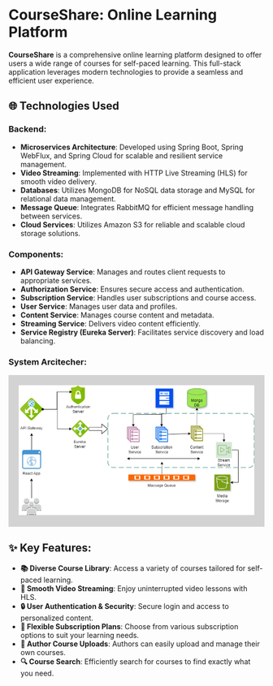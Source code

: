 # CourseShare: Online Learning Platform

**CourseShare** is a comprehensive online learning platform designed to offer users a wide range of courses for self-paced learning. This full-stack application leverages modern technologies to provide a seamless and efficient user experience.

## 🌐 Technologies Used

### Backend:
- **Microservices Architecture**: Developed using Spring Boot, Spring WebFlux, and Spring Cloud for scalable and resilient service management.
- **Video Streaming**: Implemented with HTTP Live Streaming (HLS) for smooth video delivery.
- **Databases**: Utilizes MongoDB for NoSQL data storage and MySQL for relational data management.
- **Message Queue**: Integrates RabbitMQ for efficient message handling between services.
- **Cloud Services**: Utilizes Amazon S3 for reliable and scalable cloud storage solutions.

### Components:
- **API Gateway Service**: Manages and routes client requests to appropriate services.
- **Authorization Service**: Ensures secure access and authentication.
- **Subscription Service**: Handles user subscriptions and course access.
- **User Service**: Manages user data and profiles.
- **Content Service**: Manages course content and metadata.
- **Streaming Service**: Delivers video content efficiently.
- **Service Registry (Eureka Server)**: Facilitates service discovery and load balancing.

### System Arcitecher:

<div style="background-color: #d3d3d3; padding: 20px; text-align: center;">
  <img src="Arcitecher.png" alt="System Desgin" >
</div>

## ✨ Key Features:
- **📚 Diverse Course Library**: Access a variety of courses tailored for self-paced learning.
- **🎥 Smooth Video Streaming**: Enjoy uninterrupted video lessons with HLS.
- **🔒 User Authentication & Security**: Secure login and access to personalized content.
- **💼 Flexible Subscription Plans**: Choose from various subscription options to suit your learning needs.
- **📝 Author Course Uploads**: Authors can easily upload and manage their own courses.
- **🔍 Course Search**: Efficiently search for courses to find exactly what you need.
